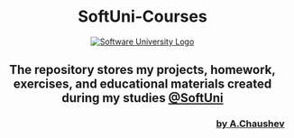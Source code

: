 <!DOCTYPE html>
<html lang="en">
<head>
    <meta charset="UTF-8">
    <meta http-equiv="X-UA-Compatible" content="IE=edge">
    <meta name="viewport" content="width=device-width, initial-scale=1.0">
</head>

<body>
    <header>
        <h1 align="center">SoftUni-Courses</h1>
        <section>
            <article>
                <a href="https://softuni.bg/">
                    <img src="https://softuni.bg/content/images/svg-logos/software-university-logo.svg?sanitize=true"
                        alt="Software University Logo" class="softuni__header__logo__link__img">
                </a>
            </article>
            <article>
                <h2 align="center">
                    The repository stores my projects, homework, exercises, and educational materials created during
                    my studies
                    <a href="https://softuni.bg/" target="_blank">@SoftUni</a>
                </h2>
                <h3 align="right">
                    <a href="https://github.com/aChaushev" target="_blank"> by A.Chaushev</a>
                </h3>
            </article>
        </section>
    </header>
</body>

